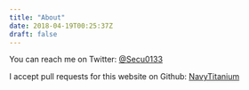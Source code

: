 ```yaml
---
title: "About"
date: 2018-04-19T00:25:37Z
draft: false
---
```


You can reach me on Twitter: [@Secu0133](https://twitter.com/Secu0133)

I accept pull requests for this website on Github: [NavyTitanium](https://github.com/NavyTitanium/abusedns.com)
